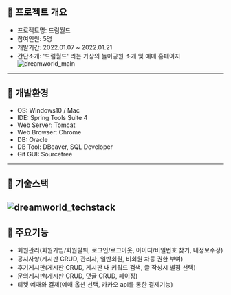 ## :pushpin: 프로젝트 개요
- 프로젝트명: 드림월드
- 참여인원: 5명
- 개발기간: 2022.01.07 ~ 2022.01.21
- 간단소개: '드림월드' 라는 가상의 놀이공원 소개 및 예매 홈페이지
![dreamworld_main](https://user-images.githubusercontent.com/95773503/166460250-10f9182c-67a2-41f8-b99a-2feaaf932542.png)
---
## :pushpin: 개발환경
- OS: Windows10 / Mac
- IDE: Spring Tools Suite 4
- Web Server: Tomcat
- Web Browser: Chrome
- DB: Oracle
- DB Tool: DBeaver, SQL Developer
- Git GUI: Sourcetree
---
## :pushpin: 기술스택
![dreamworld_techstack](https://user-images.githubusercontent.com/95773503/166460969-79d20d92-ce00-41bf-8e51-08aec0eb75ba.png)
---
## :pushpin: 주요기능
- 회원관리(회원가입/회원탈퇴, 로그인/로그아웃, 아이디/비밀번호 찾기, 내정보수정)
- 공지사항(게시판 CRUD, 관리자, 일반회원, 비회원 차등 권한 부여)
- 후기게시판(게시판 CRUD, 게시판 내 키워드 검색, 글 작성시 별점 선택) 
- 문의게시판(게시판 CRUD, 댓글 CRUD, 페이징)
- 티켓 예매와 결제(예매 옵션 선택, 카카오 api를 통한 결제기능)
